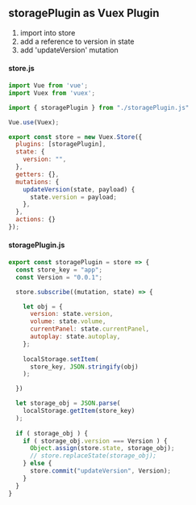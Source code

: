## storagePlugin as Vuex Plugin

1. import into store
2. add a reference to version in state
3. add 'updateVersion' mutation

#### store.js
``` js
import Vue from 'vue';
import Vuex from 'vuex';

import { storagePlugin } from "./storagePlugin.js"

Vue.use(Vuex);

export const store = new Vuex.Store({
  plugins: [storagePlugin],
  state: {
    version: "",
  },
  getters: {},
  mutations: {
    updateVersion(state, payload) {
      state.version = payload;
    },      
  },  
  actions: {}
});
```

#### storagePlugin.js
``` js
export const storagePlugin = store => {
  const store_key = "app";
  const Version = "0.0.1";

  store.subscribe((mutation, state) => {

    let obj = {
      version: state.version,
      volume: state.volume,
      currentPanel: state.currentPanel,
      autoplay: state.autoplay,
    };
    
    localStorage.setItem(
      store_key, JSON.stringify(obj)
    );

  })

  let storage_obj = JSON.parse( 
    localStorage.getItem(store_key)
  );
  
  if ( storage_obj ) {   
    if ( storage_obj.version === Version ) { 
      Object.assign(store.state, storage_obj);      
      // store.replaceState(storage_obj);
    } else {      
      store.commit("updateVersion", Version);  
    }
  }  
}
```
